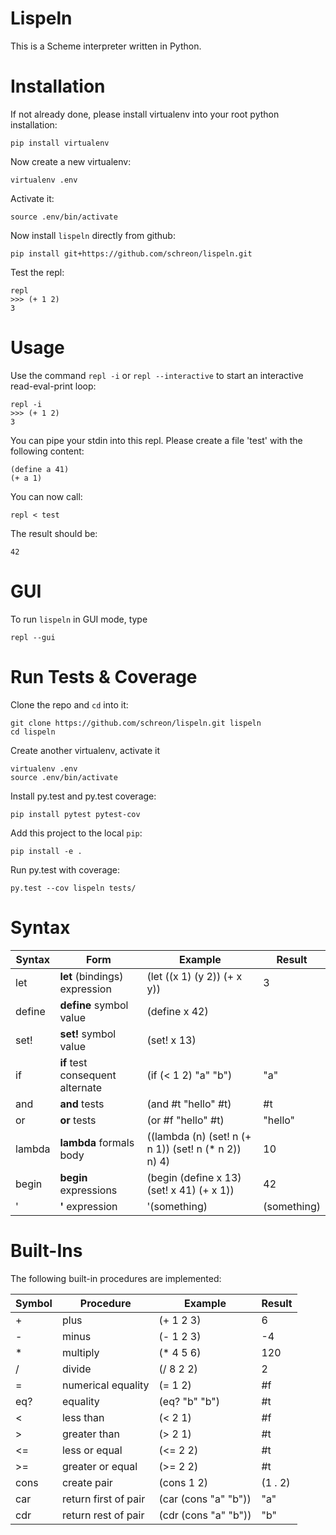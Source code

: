 Lispeln
=======

This is a Scheme interpreter written in Python.

Installation
============

If not already done, please install virtualenv into your root python installation:

    pip install virtualenv

Now create a new virtualenv:

    virtualenv .env
    
Activate it:

    source .env/bin/activate


Now install `lispeln` directly from github:

    pip install git+https://github.com/schreon/lispeln.git

Test the repl:

    repl
    >>> (+ 1 2)
    3

Usage
==========
Use the command `repl -i` or `repl --interactive` to start an interactive read-eval-print loop:

    repl -i
    >>> (+ 1 2)
    3

You can pipe your stdin into this repl. Please create a file 'test' with the following content:

    (define a 41)
    (+ a 1)

You can now call:
    
    repl < test

The result should be:
    
    42

GUI
===
To run `lispeln` in GUI mode, type 

    repl --gui


Run Tests & Coverage
====================
Clone the repo and `cd` into it:

    git clone https://github.com/schreon/lispeln.git lispeln
    cd lispeln

Create another virtualenv, activate it

    virtualenv .env
    source .env/bin/activate

Install py.test and py.test coverage:

    pip install pytest pytest-cov

Add this project to the local `pip`:

    pip install -e .

Run py.test with coverage:

    py.test --cov lispeln tests/

Syntax
======
<table>
    <thead>
        <th>Syntax</th>
        <th>Form</th>
        <th>Example</th>
        <th>Result</th>
    </thead>
    <tr>
        <td>let</td>
        <td><b>let</b> (bindings) expression</td>
        <td>(let ((x 1) (y 2)) (+ x y))</td>
        <td>3</td>
    </tr>
    <tr>
        <td>define</td>
        <td><b>define</b> symbol value</td>
        <td>(define x 42)</td>
        <td></td>
    </tr>
    <tr>
        <td>set!</td>
        <td><b>set!</b> symbol value</td>
        <td>(set! x 13)</td>
        <td></td>
    </tr>
    <tr>
        <td>if</td>
        <td><b>if</b> test consequent alternate</td>
        <td>(if (&lt; 1 2) "a" "b")</td>
        <td>"a"</td>
    </tr>
    <tr>
        <td>and</td>
        <td><b>and</b> tests</td>
        <td>(and #t "hello" #t)</td>
        <td>#t</td>
    </tr>
    <tr>
        <td>or</td>
        <td><b>or</b> tests</td>
        <td>(or #f "hello" #t)</td>
        <td>"hello"</td>
    </tr>
    <tr>
        <td>lambda</td>
        <td><b>lambda</b> formals body</td>
        <td>((lambda (n) (set! n (+ n 1)) (set! n (* n 2)) n) 4)</td>
        <td>10</td>
    </tr>
    <tr>
        <td>begin</td>
        <td><b>begin</b> expressions</td>
        <td>(begin (define x 13) (set! x 41) (+ x 1))</td>
        <td>42</td>
    </tr>
    <tr>
        <td>'</td>
        <td><b>'</b> expression</td>
        <td>'(something)</td>
        <td>(something)</td>
    </tr>
</table>


Built-Ins
=========
The following built-in procedures are implemented:

<table>
    <thead>
        <th>Symbol</th>
        <th>Procedure</th>
        <th>Example</th>
        <th>Result</th>
    </thead>
    <tr>
        <td>+</td>
        <td>plus</td>
        <td>(+ 1 2 3)</td>
        <td>6</td>
    </tr>
    <tr>
        <td>-</td>
        <td>minus</td>
        <td>(- 1 2 3)</td>
        <td>-4</td>
    </tr>
    <tr>
        <td>*</td>
        <td>multiply</td>
        <td>(* 4 5 6)</td>
        <td>120</td>
    </tr>
    <tr>
        <td>/</td>
        <td>divide</td>
        <td>(/ 8 2 2)</td>
        <td>2</td>
    </tr>
    <tr>
        <td>=</td>
        <td>numerical equality</td>
        <td>(= 1 2)</td>
        <td>#f</td>
    </tr>
    <tr>
        <td>eq?</td>
        <td>equality</td>
        <td>(eq? "b" "b")</td>
        <td>#t</td>
    </tr>
    <tr>
        <td>&lt;</td>
        <td>less than</td>
        <td>(&lt; 2 1)</td>
        <td>#f</td>
    </tr>
    <tr>
        <td>&gt;</td>
        <td>greater than</td>
        <td>(&gt; 2 1)</td>
        <td>#t</td>
    </tr>
    <tr>
        <td>&lt;=</td>
        <td>less or equal</td>
        <td>(&lt;= 2 2)</td>
        <td>#t</td>
    </tr>
    <tr>
        <td>&gt;=</td>
        <td>greater or equal</td>
        <td>(&gt;= 2 2)</td>
        <td>#t</td>
    </tr>
    <tr>
        <td>cons</td>
        <td>create pair</td>
        <td>(cons 1 2)</td>
        <td>(1 . 2)</td>
    </tr>
    <tr>
        <td>car</td>
        <td>return first of pair</td>
        <td>(car (cons &quot;a&quot; &quot;b&quot;))</td>
        <td>&quot;a&quot;</td>
    </tr>
    <tr>
        <td>cdr</td>
        <td>return rest of pair</td>
        <td>(cdr (cons &quot;a&quot; &quot;b&quot;))</td>
        <td>&quot;b&quot;</td>
    </tr>
</table>
